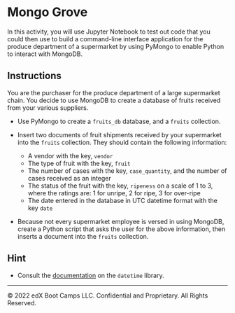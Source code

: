 # Mongo Grove

In this activity, you will use Jupyter Notebook to test out code that you could then use to build a command-line interface application for the produce department of a supermarket by using PyMongo to enable Python to interact with MongoDB.

## Instructions

You are the purchaser for the produce department of a large supermarket chain. You decide to use MongoDB to create a database of fruits received from your various suppliers.

* Use PyMongo to create a `fruits_db` database, and a `fruits` collection.

* Insert two documents of fruit shipments received by your supermarket into the `fruits` collection. They should contain the following information:
    * A vendor with the key, `vendor`
    * The type of fruit with the key, `fruit`
    * The number of cases with the key, `case_quantity`, and the number of cases received as an integer
    * The status of the fruit with the key, `ripeness` on a scale of 1 to 3, where the ratings are: 1 for unripe, 2 for ripe, 3 for over-ripe
    * The date entered in the database in UTC datetime format with the key `date`

* Because not every supermarket employee is versed in using MongoDB, create a Python script that asks the user for the above information, then inserts a document into the `fruits` collection.

## Hint

* Consult the [documentation](https://docs.python.org/3/library/datetime.html) on the `datetime` library.

---

© 2022 edX Boot Camps LLC. Confidential and Proprietary. All Rights Reserved.
